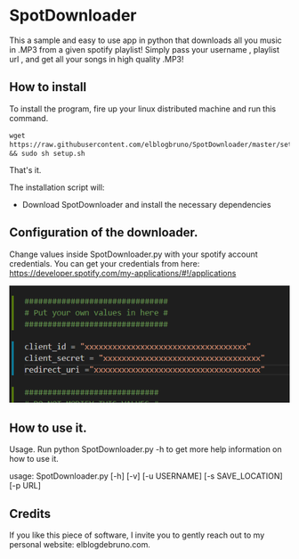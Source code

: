 # SpotDownloader
This a sample and easy to use app in python that downloads all you music in .MP3 from a given spotify playlist!
Simply pass your username , playlist url , and get all your songs in high quality .MP3!

## How to install
To install the program, fire up your linux distributed machine and run this command.

```
wget https://raw.githubusercontent.com/elblogbruno/SpotDownloader/master/setup.sh && sudo sh setup.sh
```
That's it.

The installation script will:
- Download SpotDownloader and install the necessary dependencies

## Configuration of the downloader. 
Change values inside SpotDownloader.py with your spotify account credentials. You can get your credentials from here:
https://developer.spotify.com/my-applications/#!/applications

![alt text](https://raw.githubusercontent.com/elblogbruno/SpotDownloader/master/CredentialImage.png)

## How to use it.
Usage. Run python SpotDownloader.py -h to get more help information on how to use it.

usage: SpotDownloader.py [-h] [-v] [-u USERNAME] [-s SAVE_LOCATION] [-p URL]

## Credits
If you like this piece of software, I invite you to gently reach out to my personal website: elblogdebruno.com.
